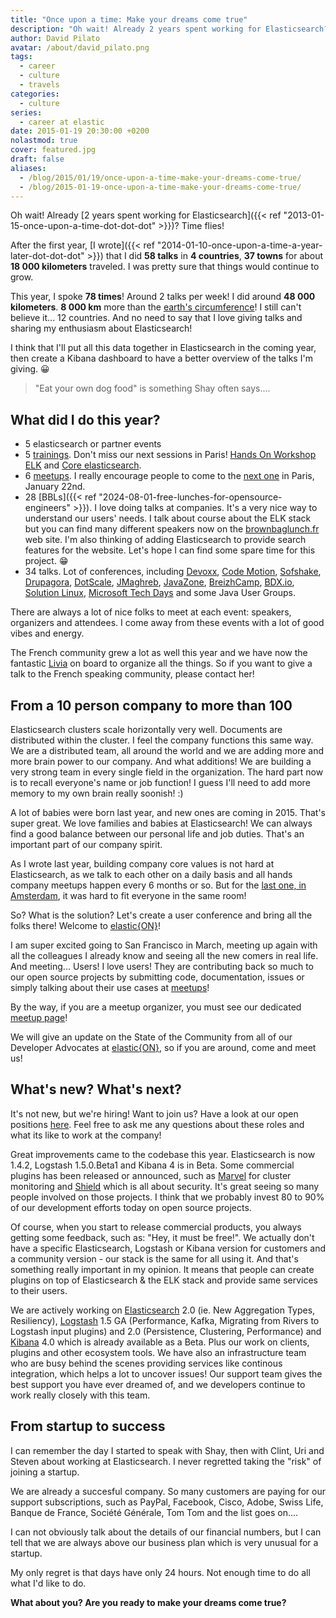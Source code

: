 ```yaml
---
title: "Once upon a time: Make your dreams come true"
description: "Oh wait! Already 2 years spent working for Elasticsearch? Time flies! After the first year, I did 58 talks in 4 countries, 37 towns for about 18 000 kilometers traveled. I was pretty sure that things would continue to grow."
author: David Pilato
avatar: /about/david_pilato.png
tags:
  - career
  - culture
  - travels
categories:
  - culture
series:
  - career at elastic
date: 2015-01-19 20:30:00 +0200
nolastmod: true
cover: featured.jpg
draft: false
aliases:
  - /blog/2015/01/19/once-upon-a-time-make-your-dreams-come-true/
  - /blog/2015-01-19-once-upon-a-time-make-your-dreams-come-true/
---
```


Oh wait! Already [2 years spent working for Elasticsearch]({{< ref "2013-01-15-once-upon-a-time-dot-dot-dot" >}})? Time flies!

After the first year, [I wrote]({{< ref "2014-01-10-once-upon-a-time-a-year-later-dot-dot-dot" >}}) that I did **58 talks** in **4 countries**, **37 towns** for about **18 000 kilometers** traveled. I was pretty sure that things would continue to grow.

<!--more-->

This year, I spoke **78 times**! Around 2 talks per week! I did around **48 000 kilometers**. **8 000 km** more than the [earth's circumference](http://en.wikipedia.org/wiki/Earth)! I still can't believe it... 12 countries. And no need to say that I love giving talks and sharing my enthusiasm about Elasticsearch!

I think that I'll put all this data together in Elasticsearch in the coming year, then create a Kibana dashboard to have a better overview of the talks I'm giving. 😀

> "Eat your own dog food" is something Shay often says....

## What did I do this year?

* 5 elasticsearch or partner events
* 5 [trainings](http://training.elasticsearch.com/). Don't miss our next sessions in Paris! [Hands On Workshop ELK](http://purchases.elasticsearch.com/class/elasticsearch/GSW/paris/2015-01-21) and [Core elasticsearch](http://purchases.elasticsearch.com/class/elasticsearch/core/paris/2015-01-22).
* 6 [meetups](http://www.meetup.com/elasticsearchfr/). I really encourage people to come to the [next one](http://www.meetup.com/elasticsearchfr/events/219274450/) in Paris, January 22nd.
* 28 [BBLs]({{< ref "2024-08-01-free-lunches-for-opensource-engineers" >}}). I love doing talks at companies. It's a very nice way to understand our users' needs. I talk about course about the ELK stack but you can find many different speakers now on the [brownbaglunch.fr](https://www.brownbaglunch.fr/) web site. I'm also thinking of adding Elasticsearch to provide search features for the website. Let's hope I can find some spare time for this project. 😁
* 34 talks. Lot of conferences, including [Devoxx](http://www.devoxx.com/), [Code Motion](http://www.codemotionworld.com/), [Sofshake](http://soft-shake.ch/), [Drupagora](http://www.drupagora.com/), [DotScale](http://www.dotscale.io/), [JMaghreb](http://www.jmaghreb.io/), [JavaZone](https://gist.github.com/dadoonet/javazone.no), [BreizhCamp](http://www.breizhcamp.org/), [BDX.io](https://gist.github.com/dadoonet/www.bdx.io), [Solution Linux](http://www.solutionslinux.fr/), [Microsoft Tech Days](https://techdays.microsoft.fr/) and some Java User Groups.

There are always a lot of nice folks to meet at each event: speakers, organizers and attendees. I come away from these events with a lot of good vibes and energy.

The French community grew a lot as well this year and we have now the fantastic [Livia](livia.froelicher@elasticsearch.com) on board to organize all the things. So if you want to give a talk to the French speaking community, please contact her!

## From a 10 person company to more than 100

Elasticsearch clusters scale horizontally very well. Documents are distributed within the cluster. I feel the company functions this same way. We are a distributed team, all around the world and we are adding more and more brain power to our company. And what additions! We are building a very strong team in every single field in the organization. The hard part now is to recall everyone's name or job function! I guess I'll need to add more memory to my own brain really soonish! :)

A lot of babies were born last year, and new ones are coming in 2015. That's super great. We love families and babies at Elasticsearch! We can always find a good balance between our personal life and job duties. That's an important part of our company spirit.

As I wrote last year, building company core values is not hard at Elasticsearch, as we talk to each other on a daily basis and all hands company meetups happen every 6 months or so. But for the [last one, in Amsterdam](https://www.elastic.co/blog/world-elasticsearch-esallhands-edition/), it was hard to fit everyone in the same room!

So? What is the solution? Let's create a user conference and bring all the folks there! Welcome to [elastic{ON}](http://www.elasticon.com/)!

I am super excited going to San Francisco in March, meeting up again with all the colleagues I already know and seeing all the new comers in real life. And meeting... Users! I love users! They are contributing back so much to our open source projects by submitting code, documentation, issues or simply talking about their use cases at [meetups](http://elasticsearch.meetup.com/)!

By the way, if you are a meetup organizer, you must see our dedicated [meetup page](http://www.elasticsearch.com/community/meetups/)!

We will give an update on the State of the Community from all of our Developer Advocates at [elastic{ON}](http://www.elasticon.com/), so if you are around, come and meet us!

## What's new? What's next?

It's not new, but we're hiring! Want to join us? Have a look at our open positions [here](http://www.elasticsearch.com/about/careers/). Feel free to ask me any questions about these roles and what its like to work at the company!

Great improvements came to the codebase this year. Elasticsearch is now 1.4.2, Logstash 1.5.0.Beta1 and Kibana 4 is in Beta. Some commercial plugins has been released or announced, such as [Marvel](http://www.elasticsearch.com/products/marvel/) for cluster monitoring and [Shield](http://www.elasticsearch.com/products/shield/) which is all about security. It's great seeing so many people involved on those projects. I think that we probably invest 80 to 90% of our development efforts today on open source projects.

Of course, when you start to release commercial products, you always getting some feedback, such as: "Hey, it must be free!". We actually don't have a specific Elasticsearch, Logstash or Kibana version for customers and a community version - our stack is the same for all using it. And that's something really important in my opinion. It means that people can create plugins on top of Elasticsearch & the ELK stack and provide same services to their users.

We are actively working on [Elasticsearch](https://github.com/elasticsearch/elasticsearch) 2.0 (ie. New Aggregation Types, Resiliency), [Logstash](https://github.com/elasticsearch/logstash) 1.5 GA (Performance, Kafka, Migrating from Rivers to Logstash input plugins) and 2.0 (Persistence, Clustering, Performance) and [Kibana](https://github.com/elasticsearch/kibana) 4.0 which is already available as a Beta. Plus our work on clients, plugins and other ecosystem tools. We have also an infrastructure team who are busy behind the scenes providing services like continous integration, which helps a lot to uncover issues! Our support team gives the best support you have ever dreamed of, and we developers continue to work really closely with this team.

## From startup to success

I can remember the day I started to speak with Shay, then with Clint, Uri and Steven about working at Elasticsearch. I never regretted taking the "risk" of joining a startup.

We are already a succesful company. So many customers are paying for our support subscriptions, such as PayPal, Facebook, Cisco, Adobe, Swiss Life, Banque de France, Société Générale, Tom Tom and the list goes on....

I can not obviously talk about the details of our financial numbers, but I can tell that we are always above our business plan which is very unusual for a startup.

My only regret is that days have only 24 hours. Not enough time to do all what I'd like to do.

**What about you? Are you ready to make your dreams come true?**
